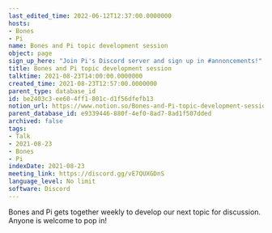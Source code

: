 ```yaml
---
last_edited_time: 2022-06-12T12:37:00.0000000
hosts:
- Bones
- Pi
name: Bones and Pi topic development session
object: page
sign_up_here: "Join Pi's Discord server and sign up in #annoncements!"
title: Bones and Pi topic development session
talktime: 2021-08-23T14:00:00.0000000
created_time: 2021-08-23T12:57:00.0000000
parent_type: database_id
id: be2403c3-ee60-4ff1-801c-d1f56dfefb13
notion_url: https://www.notion.so/Bones-and-Pi-topic-development-session-be2403c3ee604ff1801cd1f56dfefb13
parent_database_id: e9339446-880f-4ef0-8ad7-8ad1f507dded
archived: false
tags:
- Talk
- 2021-08-23
- Bones
- Pi
indexDate: 2021-08-23
meeting_link: https://discord.gg/vE7QUXGDnS
language_level: No limit
software: Discord
---
```


Bones and Pi gets together weekly to develop our next topic for discussion.
Anyone is welcome to pop in!










